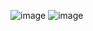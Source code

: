 
![image](https://github.com/user-attachments/assets/4af3ec9e-51d7-46f9-807f-2f66ef3c7021)
![image](https://github.com/user-attachments/assets/aa1994d7-4456-40e5-a4d7-da8939c4585a)


